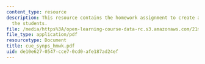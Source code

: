 ```yaml
---
content_type: resource
description: This resource contains the homework assignment to create a synopsis for
  the students.
file: /media/https%3A/open-learning-course-data-rc.s3.amazonaws.com/21m-603-principles-of-design-fall-2005/de10e6270547cce70cd0afe187ad24ef_cue_synps_hmwk.pdf
file_type: application/pdf
resourcetype: Document
title: cue_synps_hmwk.pdf
uid: de10e627-0547-cce7-0cd0-afe187ad24ef
---
```

